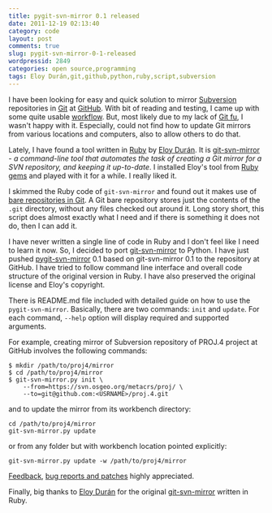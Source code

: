 ```yaml
---
title: pygit-svn-mirror 0.1 released
date: 2011-12-19 02:13:40
category: code
layout: post
comments: true
slug: pygit-svn-mirror-0-1-released
wordpressid: 2849
categories: open source,programming
tags: Eloy Durán,git,github,python,ruby,script,subversion
---
```


I have been looking for easy and quick solution to mirror [Subversion](http://subversion.apache.org/) repositories in [Git](http://git-scm.com/) at [GitHub](http://github.com). With bit of reading and testing, I came up with some quite usable [workflow](http://trac.osgeo.org/gdal/wiki/UsingGitToMaintainGDALWorkflow). But, most likely due to my lack of [Git fu](http://progit.org/), I wasn't happy with it. Especially, could not find how to update Git mirrors from various locations and computers, also to allow others to do that.


Lately, I have found a tool written in [Ruby](http://www.ruby-lang.org/) by [Eloy Durán](https://github.com/alloy). It is [git-svn-mirror](https://github.com/alloy/git-svn-mirror/) - _a command-line tool that automates the task of creating a Git mirror for a SVN repository, and keeping it up-to-date_. I installed Eloy's tool from [Ruby gems](https://rubygems.org/gems/git-svn-mirror) and played with it for a while. I really liked it.


I skimmed the Ruby code of `git-svn-mirror` and found out it makes use of [bare repositories in Git](http://schacon.github.com/git/user-manual.html). A Git bare repository stores just the contents of the `.git` directory, without any files checked out around it. Long story short, this script does almost exactly what I need and if there is something it does not do, then I can add it.


I have never written a single line of code in Ruby and I don't feel like I need to learn it now. So, I decided to port [git-svn-mirror](https://github.com/alloy/git-svn-mirror/) to Python. I have just pushed [pygit-svn-mirror](https://github.com/mloskot/pygit-svn-mirror) 0.1 based on git-svn-mirror 0.1 to the repository at GitHub. I have tried to follow command line interface and overall code structure of the original version in Ruby. I have also preserved the original license and Eloy's copyright.


There is README.md file included with detailed guide on how to use the `pygit-svn-mirror`. Basically, there are two commands: `init` and `update`. For each command, `--help` option will display required and supported arguments.


For example, creating mirror of Subversion repository of PROJ.4 project at GitHub involves the following commands:


    $ mkdir /path/to/proj4/mirror
    $ cd /path/to/proj4/mirror
    $ git-svn-mirror.py init \
        --from=https://svn.osgeo.org/metacrs/proj/ \
        --to=git@github.com:<USRNAME>/proj.4.git


and to update the mirror from its workbench directory:

    
    cd /path/to/proj4/mirror
    git-svn-mirror.py update
    

or from any folder but with workbench location pointed explicitly:
    
    
    git-svn-mirror.py update -w /path/to/proj4/mirror
    

[Feedback](/contact), [bug reports and patches](https://github.com/mloskot/pygit-svn-mirror/issues) highly appreciated.

Finally, big thanks to [Eloy Durán](https://github.com/alloy) for the original [git-svn-mirror](https://github.com/alloy/git-svn-mirror/) written in Ruby.
